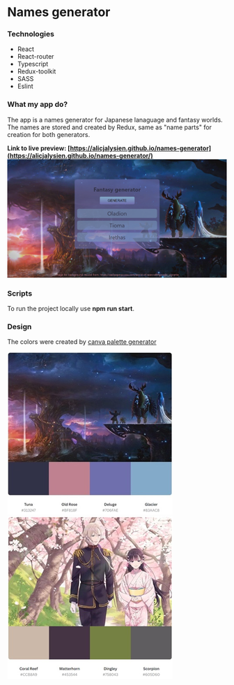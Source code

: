 # Names generator

### Technologies
- React
- React-router
- Typescript 
- Redux-toolkit
- SASS
- Eslint

### What my app do?
The app is a names generator for Japanese lanaguage and fantasy worlds.
The names are stored and created by Redux, same as "name parts" for creation for both generators.

**Link to live preview: [https://alicjalysien.github.io/names-generator](https://alicjalysien.github.io/names-generator/)**
![Image - preview of my page](/public/images/readme-example.png)

### Scripts
To run the project locally use **npm run start**.

### Design
The colors were created by [canva palette generator](https://www.canva.com/colors/color-palette-generator/)

![Image - fantasy palette](/public/images/fantasy-bg-palette.jpg) ![Image - japanese palette](/public/images/japanese-bg-palette.jpg)
